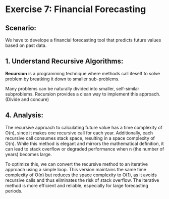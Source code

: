 # Exercise 7: Financial Forecasting
## Scenario: 
We have to develope a financial forecasting tool that predicts future values based on past data.

## 1.	Understand Recursive Algorithms:

**Recursion** is a programming technique where methods call iteself to solve problem by breatking it down to smaller sub-problems.

Many problems can be naturally divided into smaller, self-similar subproblems. Recursion provides a clean way to implement this approach.(Divide and concure)


## 4.	Analysis:
The recursive approach to calculating future value has a time complexity of O(n), since it makes one recursive call for each year. Additionally, each recursive call consumes stack space, resulting in a space complexity of O(n). While this method is elegant and mirrors the mathematical definition, it can lead to stack overflow or degraded performance when n (the number of years) becomes large. 

To optimize this, we can convert the recursive method to an iterative approach using a simple loop. This version maintains the same time complexity of O(n) but reduces the space complexity to O(1), as it avoids recursive calls and thus eliminates the risk of stack overflow. The iterative method is more efficient and reliable, especially for large forecasting periods.